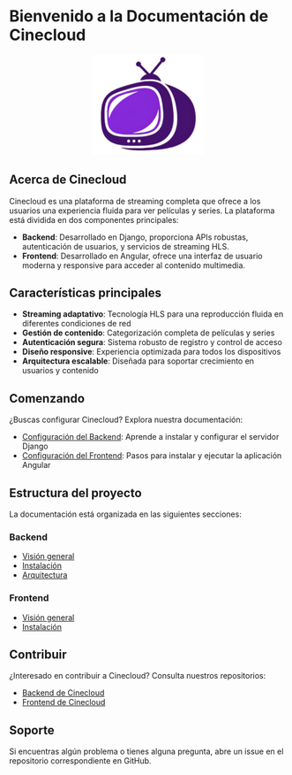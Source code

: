 # Bienvenido a la Documentación de Cinecloud

<div style="text-align: center;">
    <img src="assets/Logo.png" alt="Cinecloud Logo" width="200">
</div>

## Acerca de Cinecloud

Cinecloud es una plataforma de streaming completa que ofrece a los usuarios una experiencia fluida para ver películas y series. La plataforma está dividida en dos componentes principales:

- **Backend**: Desarrollado en Django, proporciona APIs robustas, autenticación de usuarios, y servicios de streaming HLS.
- **Frontend**: Desarrollado en Angular, ofrece una interfaz de usuario moderna y responsive para acceder al contenido multimedia.

## Características principales

- **Streaming adaptativo**: Tecnología HLS para una reproducción fluida en diferentes condiciones de red
- **Gestión de contenido**: Categorización completa de películas y series
- **Autenticación segura**: Sistema robusto de registro y control de acceso
- **Diseño responsive**: Experiencia optimizada para todos los dispositivos
- **Arquitectura escalable**: Diseñada para soportar crecimiento en usuarios y contenido

## Comenzando

¿Buscas configurar Cinecloud? Explora nuestra documentación:

- [Configuración del Backend](backend/instalacion.md): Aprende a instalar y configurar el servidor Django
- [Configuración del Frontend](frontend/instalacion.md): Pasos para instalar y ejecutar la aplicación Angular

## Estructura del proyecto

La documentación está organizada en las siguientes secciones:

### Backend

- [Visión general](backend/index.md)
- [Instalación](backend/instalacion.md)
- [Arquitectura](backend/arquitectura.md)
### Frontend

- [Visión general](frontend/index.md)
- [Instalación](frontend/instalacion.md)

## Contribuir

¿Interesado en contribuir a Cinecloud? Consulta nuestros repositorios:

- [Backend de Cinecloud](https://github.com/NaviStarp/CineCloud-backend)
- [Frontend de Cinecloud](https://github.com/NaviStarp/CineCloud-frontend)

## Soporte

Si encuentras algún problema o tienes alguna pregunta, abre un issue en el repositorio correspondiente en GitHub.

